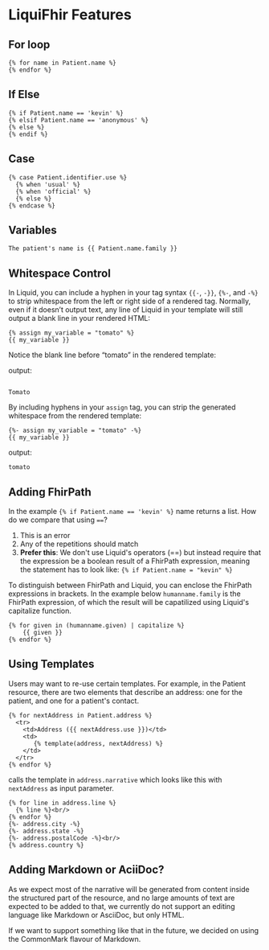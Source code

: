 # LiquiFhir Features

## For loop

```
{% for name in Patient.name %}
{% endfor %}
```

## If Else
```
{% if Patient.name == 'kevin' %}
{% elsif Patient.name == 'anonymous' %}
{% else %}
{% endif %}
```

## Case
```
{% case Patient.identifier.use %}
  {% when 'usual' %}
  {% when 'official' %}
  {% else %}
{% endcase %}
```

## Variables
```
The patient's name is {{ Patient.name.family }}

```

## Whitespace Control

In Liquid, you can include a hyphen in your tag syntax `{{-`, `-}}`, `{%-`, and `-%}` to strip whitespace from the left or right side of a rendered tag.
Normally, even if it doesn’t output text, any line of Liquid in your template will still output a blank line in your rendered HTML:

```
{% assign my_variable = "tomato" %}
{{ my_variable }}
```

Notice the blank line before “tomato” in the rendered template:

output:

```

Tomato
```

By including hyphens in your `assign` tag, you can strip the generated whitespace from the rendered template:

```
{%- assign my_variable = "tomato" -%}
{{ my_variable }}
```

output:

```
tomato
```






## Adding FhirPath

In the example `{% if Patient.name == 'kevin' %}`
name returns a list. How do we compare that using `==`?

1. This is an error
2. Any of the repetitions should match
3. **Prefer this**: We don't use Liquid's operators (==) but instead require
   that the expression be a boolean result of a FhirPath expression, meaning the statement has to look like:
   `{% if Patient.name = "kevin" %}`

To distinguish between FhirPath and Liquid, you can enclose the FhirPath expressions in brackets. In the example below `humanname.family` is the FhirPath expression, of which the result will be capatilized using Liquid's capitalize function.

```
{% for given in (humanname.given) | capitalize %}
    {{ given }}
{% endfor %}
```

## Using Templates

Users may want to re-use certain templates. For example, in the Patient resource, there are two elements that describe an address: one for the patient, and one for a patient's contact. 

```
{% for nextAddress in Patient.address %}
  <tr>
    <td>Address ({{ nextAddress.use }})</td>
    <td>
       {% template(address, nextAddress) %}
    </td>
  </tr>
{% endfor %}
```
calls the template in ```address.narrative``` which looks like this with `nextAddress` as input parameter.

```
{% for line in address.line %}
  {% line %}<br/>
{% endfor %}
{%- address.city -%}
{%- address.state -%}
{%- address.postalCode -%}<br/>
{% address.country %}
```

## Adding Markdown or AciiDoc?
As we expect most of the narrative will be generated from content inside the structured part of the resource, and no large amounts of text are expected to be added to that, we currently do not support an editing language like Markdown or AsciiDoc, but only HTML.

If we want to support something like that in the future, we decided on using the CommonMark flavour of Markdown. 